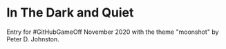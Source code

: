 # In The Dark and Quiet
 Entry for #GitHubGameOff November 2020 with the theme "moonshot" by Peter D. Johnston.
